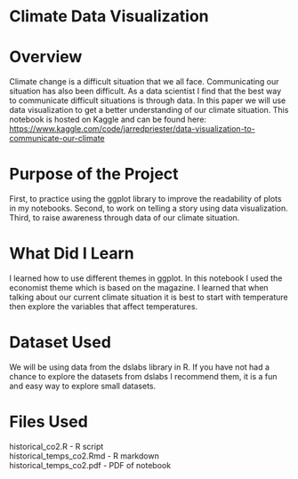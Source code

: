 # Climate Data Visualization

# Overview
Climate change is a difficult situation that we all face. Communicating our situation has also been difficult. As a data scientist I find that the best way to communicate difficult situations is through data. In this paper we will use data visualization to get a better understanding of our climate situation. This notebook is hosted on Kaggle and can be found here: https://www.kaggle.com/code/jarredpriester/data-visualization-to-communicate-our-climate

# Purpose of the Project
First, to practice using the ggplot library to improve the readability of plots in my notebooks. Second, to work on telling a story using data visualization. Third, to raise awareness through data of our climate situation.

# What Did I Learn
I learned how to  use different themes in ggplot. In this notebook I used the economist theme which is based on the magazine. I learned that when talking about our current climate situation it is best to start with temperature then explore the variables that affect temperatures. 

# Dataset Used
We will be using data from the dslabs library in R. If you have not had a chance to explore the datasets from dslabs I recommend them, it is a fun and easy way to explore small datasets.

# Files Used
historical_co2.R - R script  
historical_temps_co2.Rmd - R markdown  
historical_temps_co2.pdf - PDF of notebook
